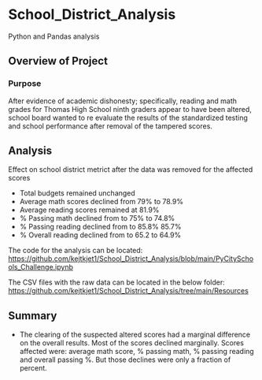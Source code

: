 # School_District_Analysis
Python and Pandas analysis

## Overview of Project

### Purpose

After evidence of academic dishonesty; specifically, reading and math grades for Thomas High School ninth graders appear to have been altered, school board wanted to re evaluate the results of the standardized testing and school performance after removal of the tampered scores. 
## Analysis

Effect on school district metrict after the data was removed for the affected scores
- Total budgets remained unchanged
- Average math scores declined from  79% to 78.9%
- Average reading scores remained at 81.9%
- % Passing math declined from to 75% to 74.8%
- % Passing reading declined from to 85.8% 85.7%
- % Overall reading declined from to 65.2 to 64.9%


The code for the analysis can be located: https://github.com/kejtkjet1/School_District_Analysis/blob/main/PyCitySchools_Challenge.ipynb

The CSV files with the raw data can be located in the below folder: https://github.com/kejtkjet1/School_District_Analysis/tree/main/Resources

## Summary

- The clearing of the suspected altered scores had a marginal difference on the overall results. Most of the scores declined marginally. Scores affected were: average math score, % passing math, % passing reading and overall passing %. But those declines were only a fraction of percent. 